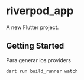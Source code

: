 # riverpod_app

A new Flutter project.

## Getting Started

Para generar los providers
```
dart run build_runner watch
```
